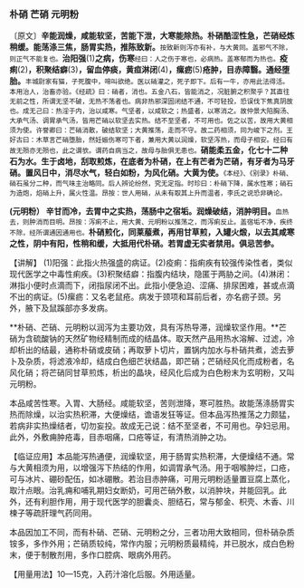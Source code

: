 ### 朴硝 芒硝 元明粉

〔原文〕**辛能润燥，咸能软坚，苦能下泄，大寒能除热。朴硝酷涩性急，芒硝经炼稍缓。能荡涤三焦，肠胃实热，推陈致新。**<small>按致新则泻亦有补，与大黄同。盖邪气不除，则正气不能复也。</small>**治阳强**(1)**之病，伤寒**<small>经曰：人之伤于寒也，必病热。盖寒郁而为热也。</small>**疫痢**(2)**，积聚结癖**(3)**，留血停痰，黄疸淋闭**(4)**，瘰疬**(5)**疮肿，目赤障翳。通经堕胎。**<small>丰城尉家有猫，子死腹中，啼叫欲绝。医以硝灌之，死子即下。后有一牛，亦用此法得活。本用治人，治畜亦验。《经疏》曰：硝者，消也。五金八石，皆能消之，况脏腑之积聚乎？其直往无前之性，所谓无坚不破，无热不荡者也。病非热邪深固闭结不通，不可轻投，恐误伐下焦真阴故也。成无己曰：热淫于内，治以咸寒。气坚者，以咸软之；热盛者，以寒消之。故仲景大陷胸汤、大承气汤、调胃承气汤，皆用芒硝以软坚去实热。结不至坚者，不可用也。佐之以苦，故用大黄相须为使。许誉卿曰：芒硝消散，破结软坚；大黄推荡，走而不守。故二药相须，同为峻下之剂。王好古曰：木草言芒硝堕胎，然妊娠伤寒可下者，兼用大黄以润燥，软坚泻热，而母子相安。经曰有故无殒亦无殒也，此之谓欤。谓药自病当之，故母与胎俱无患也。</small>**硝能柔五金，化七十二种石为水。生于卤地，刮取煎炼，在底者为朴硝，在上有芒者为芒硝，有牙者为马牙硝。置风日中，消尽水气，轻白如粉，为风化硝。大黄为使。**<small>《本经》、《别录》朴硝、硝石虽分二种，而气味主治略同。后人辨论纷然，究无定指。时珍曰：朴硝下降，属水性寒；硝石为造炮，焰硝上升，属火性温。昂按：世人用硝，从未有取其上升而温者，李氏之说恐非确论。</small>

 **(元明粉） 辛甘而冷，去胃中之实热，荡肠中之宿垢。润燥破结，消肿明目。**<small>血热去，则肿消而目明。昂按：泻痢不止，用大黄、元明粉以推荡之，而泻痢反止。盖宿垢不净，疾终不除，经所谓通因通用也。</small>**朴硝煎化，同莱菔煮，再用甘草煎，入罐火煅，以去其咸寒之性，阴中有阳，性稍和缓，大抵用代朴硝。若胃虚无实者禁用。俱忌苦参。**

【讲解】 (1)阳强：此指火热强盛的病证。(2)疫痢：指痢疾有较强传染性者，类似现代医学之中毒性痢疾。(3)积聚结癖：指腹内结块，隐匿于两胁之间。(4)淋闭：淋指小便时点滴而下，闭指尿闭不出。此指小便急迫、涩痛、排尿困难，甚或点滴不出的病证。(5)瘰疬：又名老鼠疮。病发于颈项和耳前后者，亦名疬子颈。另外，腋下及鼠蹊部亦多发病。

**朴硝、芒硝、元明粉以润泻为主要功效，具有泻热导滞，润燥软坚作用。**芒硝为含硫酸钠的天然矿物经精制而成的结晶体。取天然产品用热水溶解、过滤，冷却析出的结最，通称朴硝或皮硝；再取萝卜切片，置锅内加水与朴硝共煮，滤去萝卜及杂质，将滤液冷却，结成白色细芒状结晶，即芒硝；芒硝经风化而成粉者，名风化硝；将芒硝同甘草煎炼，析出的晶块，经风化后成为白色粉末为玄明粉，又叫元明粉。

本品咸苦性寒。入胃、大肠经。咸能软坚，苦则泄降，寒可胜热。故能荡涤肠胃实热而除燥，以治实热积滞，大便燥结，谵语发狂等证。但本品泻热推荡之力颇猛，若病非实热燥结者，切勿妄投。故成无己说：结不至坚者，不可用也。孕妇忌用。此外，外敷痈肿疮毒，目赤咽痛，口疮等证，有清热消肿之功。

【临证应用】本品能泻热通便，润燥软坚，用于肠胃实热积滞，大便燥结不通。常与大黄相须为用，以增强泻下热结的作用，如调胃承气汤。用于咽喉肿烂，口疮，可与冰片、硼砂配伍，如冰硼散。若治目赤肿痛，可用元明粉适量置豆腐上蒸化，取汁点眼。治乳痈和哺乳期妇女断奶，可用芒硝外敷，以消肿块，并能回乳。此外，还有利胆作用，用于现代医学的胆囊炎、胆结石，常与郁金、枳壳、木香、川楝子等疏肝理气药同用。

本品因加工不同，而有朴硝、芒硝、元明粉之分，三者功用大致相同，但朴硝杂质铵多，多作外用；芒硝质较纯，常作内服；元明粉质最精纯，并已脱水，成白色粉末，便于制散剂用，多作口腔病、眼病外用药。

【用量用法】10—15克，入药汁溶化后服。外用适量。
